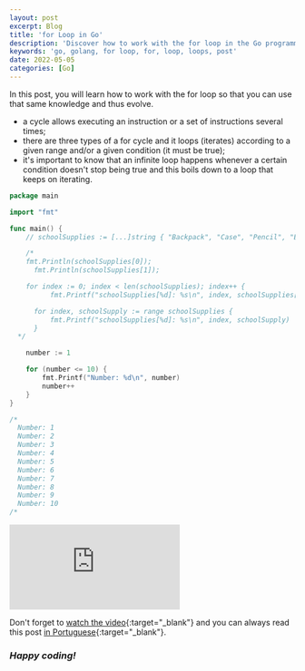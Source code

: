 ```yaml
---
layout: post
excerpt: Blog
title: 'for Loop in Go'
description: 'Discover how to work with the for loop in the Go programming language. Get answers to your questions with the theory and examples presented.'
keywords: 'go, golang, for loop, for, loop, loops, post'
date: 2022-05-05
categories: [Go]
---
```


In this post, you will learn how to work with the for loop so that you can use that same knowledge and thus evolve.

- a cycle allows executing an instruction or a set of instructions several times;
- there are three types of a for cycle and it loops (iterates) according to a given range and/or a given condition (it must be true);
- it's important to know that an infinite loop happens whenever a certain condition doesn't stop being true and this boils down to a loop that keeps on iterating.

```go
package main

import "fmt"

func main() {
	// schoolSupplies := [...]string { "Backpack", "Case", "Pencil", "Eraser", "Sharpen", "Scissors" }

	/*
    fmt.Println(schoolSupplies[0]);
	  fmt.Println(schoolSupplies[1]);

    for index := 0; index < len(schoolSupplies); index++ {
		  fmt.Printf("schoolSupplies[%d]: %s\n", index, schoolSupplies[index])

	  for index, schoolSupply := range schoolSupplies {
		  fmt.Printf("schoolSupplies[%d]: %s\n", index, schoolSupply)
	  }
  */

	number := 1

	for (number <= 10) {
		fmt.Printf("Number: %d\n", number)
		number++
	}
}

/*
  Number: 1
  Number: 2
  Number: 3
  Number: 4
  Number: 5
  Number: 6
  Number: 7
  Number: 8
  Number: 9
  Number: 10
/*
```

<div class="video-container">
  <iframe src="https://www.youtube.com/embed/w7hXnuh5G2E" frameborder="0" allowfullscreen></iframe>
</div>

Don't forget to [watch the video](https://youtu.be/w7hXnuh5G2E){:target="\_blank"} and you can always read this post [in Portuguese](https://caffeinealgorithm.com/blog/20220505/ciclo-for-em-go/){:target="\_blank"}.

### _Happy coding!_
